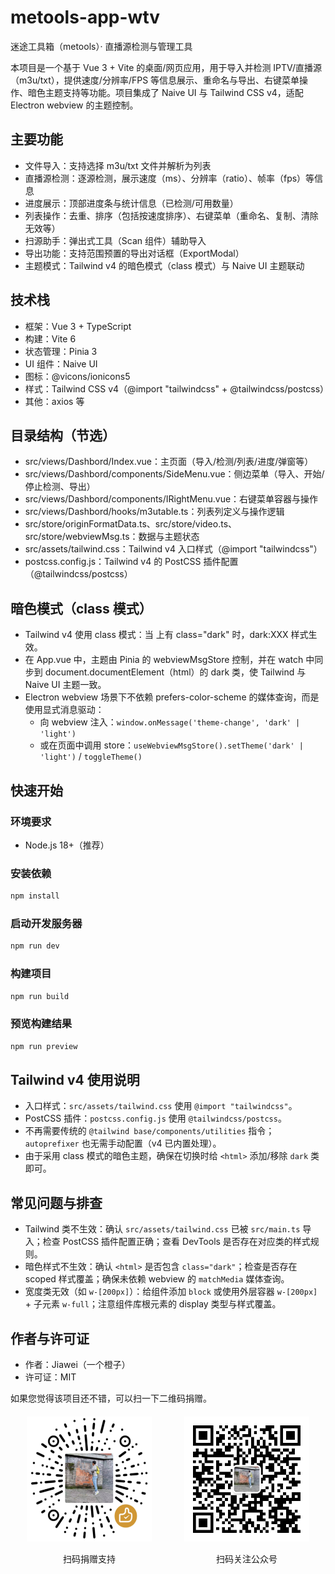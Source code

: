 # metools-app-wtv

迷途工具箱（metools）· 直播源检测与管理工具

本项目是一个基于 Vue 3 + Vite 的桌面/网页应用，用于导入并检测 IPTV/直播源（m3u/txt），提供速度/分辨率/FPS 等信息展示、重命名与导出、右键菜单操作、暗色主题支持等功能。项目集成了 Naive UI 与 Tailwind CSS v4，适配 Electron webview 的主题控制。

## 主要功能

- 文件导入：支持选择 m3u/txt 文件并解析为列表
- 直播源检测：逐源检测，展示速度（ms）、分辨率（ratio）、帧率（fps）等信息
- 进度展示：顶部进度条与统计信息（已检测/可用数量）
- 列表操作：去重、排序（包括按速度排序）、右键菜单（重命名、复制、清除无效等）
- 扫源助手：弹出式工具（Scan 组件）辅助导入
- 导出功能：支持范围预置的导出对话框（ExportModal）
- 主题模式：Tailwind v4 的暗色模式（class 模式）与 Naive UI 主题联动

## 技术栈

- 框架：Vue 3 + TypeScript
- 构建：Vite 6
- 状态管理：Pinia 3
- UI 组件：Naive UI
- 图标：@vicons/ionicons5
- 样式：Tailwind CSS v4（@import "tailwindcss" + @tailwindcss/postcss）
- 其他：axios 等

## 目录结构（节选）

- src/views/Dashbord/Index.vue：主页面（导入/检测/列表/进度/弹窗等）
- src/views/Dashbord/components/SideMenu.vue：侧边菜单（导入、开始/停止检测、导出）
- src/views/Dashbord/components/IRightMenu.vue：右键菜单容器与操作
- src/views/Dashbord/hooks/m3utable.ts：列表列定义与操作逻辑
- src/store/originFormatData.ts、src/store/video.ts、src/store/webviewMsg.ts：数据与主题状态
- src/assets/tailwind.css：Tailwind v4 入口样式（@import "tailwindcss"）
- postcss.config.js：Tailwind v4 的 PostCSS 插件配置（@tailwindcss/postcss）

## 暗色模式（class 模式）

- Tailwind v4 使用 class 模式：当 <html> 上有 class="dark" 时，dark:XXX 样式生效。
- 在 App.vue 中，主题由 Pinia 的 webviewMsgStore 控制，并在 watch 中同步到 document.documentElement（html）的 dark 类，使 Tailwind 与 Naive UI 主题一致。
- Electron webview 场景下不依赖 prefers-color-scheme 的媒体查询，而是使用显式消息驱动：
  - 向 webview 注入：`window.onMessage('theme-change', 'dark' | 'light')`
  - 或在页面中调用 store：`useWebviewMsgStore().setTheme('dark' | 'light')` / `toggleTheme()`

## 快速开始

### 环境要求

- Node.js 18+（推荐）

### 安装依赖

```bash
npm install
```

### 启动开发服务器

```bash
npm run dev
```

### 构建项目

```bash
npm run build
```

### 预览构建结果

```bash
npm run preview
```

## Tailwind v4 使用说明

- 入口样式：`src/assets/tailwind.css` 使用 `@import "tailwindcss"`。
- PostCSS 插件：`postcss.config.js` 使用 `@tailwindcss/postcss`。
- 不再需要传统的 `@tailwind base/components/utilities` 指令；`autoprefixer` 也无需手动配置（v4 已内置处理）。
- 由于采用 class 模式的暗色主题，确保在切换时给 `<html>` 添加/移除 `dark` 类即可。

## 常见问题与排查

- Tailwind 类不生效：确认 `src/assets/tailwind.css` 已被 `src/main.ts` 导入；检查 PostCSS 插件配置正确；查看 DevTools 是否存在对应类的样式规则。
- 暗色样式不生效：确认 `<html>` 是否包含 `class="dark"`；检查是否存在 scoped 样式覆盖；确保未依赖 webview 的 `matchMedia` 媒体查询。
- 宽度类无效（如 `w-[200px]`）：给组件添加 `block` 或使用外层容器 `w-[200px]` + 子元素 `w-full`；注意组件库根元素的 display 类型与样式覆盖。

## 作者与许可证

- 作者：Jiawei（一个橙子）
- 许可证：MIT

如果您觉得该项目还不错，可以扫一下二维码捐赠。
<div style="display: flex; justify-content: space-around; align-items: center; margin: 20px 0;">
    <div style="text-align: center;">
        <img src="捐赠.png" alt="捐赠二维码" style="width: 200px; height: 200px;">
        <p>扫码捐赠支持</p>
    </div>
    <div style="text-align: center;">
        <img src="%E5%85%AC%E4%BC%97%E5%8F%B7.jpg" alt="公众号二维码" style="width: 200px; height: 200px;">
        <p>扫码关注公众号</p>
    </div>
</div>